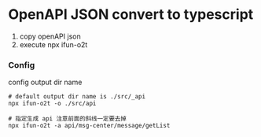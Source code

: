 # OpenAPI JSON convert to typescript

1. copy openAPI json 
2. execute npx ifun-o2t

### Config

config output dir name

```shell
# default output dir name is ./src/_api
npx ifun-o2t -o ./src/api

# 指定生成 api 注意前面的斜线一定要去掉
npx ifun-o2t -a api/msg-center/message/getList
```